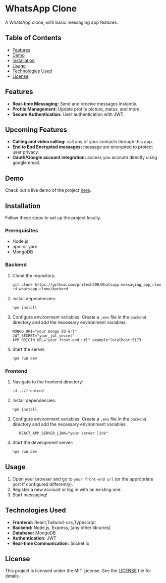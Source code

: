 # WhatsApp Clone

A WhatsApp clone, with basic messaging  app features.

## Table of Contents

- [Features](#features)
- [Demo](#demo)
- [Installation](#installation)
- [Usage](#usage)
- [Technologies Used](#technologies-used)
- [License](#license)

## Features

- **Real-time Messaging:** Send and receive messages instantly.
- **Profile Management:** Update profile picture, status, and more.
- **Secure Authentication:** User authentication with JWT.

## Upcoming Features
- **Calling and video calling:** call any of your contacts through this app.
- **End to End Encrypted messages:** message are encrypted to protect user privacy.
- **Oauth/Google account integration:** access you accoutn directly uisng google email.
## Demo

Check out a live demo of the project [here](https://youtu.be/wEudtHxDDOU).

## Installation

Follow these steps to set up the project locally.

### Prerequisites

- Node.js
- npm or yarn
- MongoDB 

### Backend

1. Clone the repository:
    ```sh
    git clone https://github.com/pritesh299/Whatsapp-messaging_app_clone.git
    cd whatsapp-clone/backend
    ```

2. Install dependencies:
    ```sh
    npm install
    ```

3. Configure environment variables:
    Create a `.env` file in the `backend` directory and add  the necessary environment variables.
    ```
    MONGO_URI="your mongo db url"
    JWT_SECRET="your_jwt_secret"
    APP_ORIGIN_URL="your front-end url" example:localhost:5173
    ```

4. Start the server:
    ```sh
    npm run dev
    ```

### Frontend

1. Navigate to the frontend directory:
    ```sh
    cd ../frontend
    ```

2. Install dependencies:
    ```sh
    npm install
   
    ```
3. Configure environment variables:
    Create a `.env` file in the `backend` directory and add  the necessary environment variables.
     ```
        REACT_APP_SERVER_LINK="your server link"
    ```
4. Start the development server:
    ```sh
    npm run dev
    ```

## Usage

1. Open your browser and go to `your front-end url` (or the appropriate port if configured differently).
2. Register a new account or log in with an existing one.
3. Start messaging!

## Technologies Used

- **Frontend:** React,Tailwind-css,Typescript
- **Backend:** Node.js, Express, [any other libraries]
- **Database:** MongoDB
- **Authentication:** JWT
- **Real-time Communication:** Socket.io

## License

This project is licensed under the MIT License. See the [LICENSE](LICENSE) file for details.


